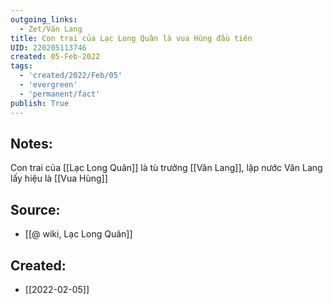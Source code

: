 ```yaml
---
outgoing_links:
  - Zet/Văn Lang
title: Con trai của Lạc Long Quân là vua Hùng đầu tiên
UID: 220205113746
created: 05-Feb-2022
tags:
  - 'created/2022/Feb/05'
  - 'evergreen'
  - 'permanent/fact'
publish: True
---
```

## Notes:
Con trai của [[Lạc Long Quân]] là tù trưởng [[Văn Lang]], lập nước Văn Lang lấy hiệu là [[Vua Hùng]]

## Source:
- [[@ wiki, Lạc Long Quân]]


## Created:
- [[2022-02-05]]
